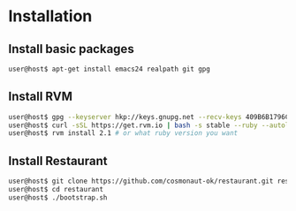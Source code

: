 # Installation

## Install basic packages
```bash
user@host$ apt-get install emacs24 realpath git gpg
```

## Install RVM
```bash
user@host$ gpg --keyserver hkp://keys.gnupg.net --recv-keys 409B6B1796C275462A1703113804BB82D39DC0E3
user@host$ curl -sSL https://get.rvm.io | bash -s stable --ruby --autolibs=bundler
user@host$ rvm install 2.1 # or what ruby version you want
```

## Install Restaurant
```bash
user@host$ git clone https://github.com/cosmonaut-ok/restaurant.git restaurant
user@host$ cd restaurant
user@host$ ./bootstrap.sh
```
